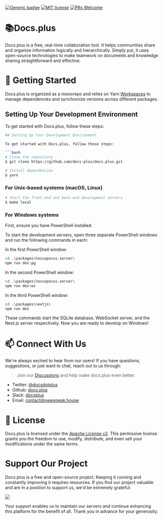 [![Generic badge](https://img.shields.io/badge/version-2.0.0-green.svg)](https://docs.plus)
[![MIT license](https://img.shields.io/badge/License-Apache-blue.svg)](http://www.apache.org/licenses/LICENSE-2.0.html)
[![PRs Welcome](https://img.shields.io/badge/PRs-welcome-green.svg)](https://github.com/docs-plus/docs.plus/pulls)

# 📚Docs.plus

Docs.plus is a free, real-time collaboration tool. It helps communities share and organize information logically and hierarchically. Simply put, it uses open-source technologies to make teamwork on documents and knowledge sharing straightforward and effective.


# 🚀 Getting Started

Docs.plus is organized as a monorepo and relies on Yarn [Workspaces](<https://yarnpkg.com/features/workspaces/#gatsby-focus-wrapper>) to manage dependencies and synchronize versions across different packages.

## Setting Up Your Development Environment
To get started with Docs.plus, follow these steps:

```bash
## Setting Up Your Development Environment

To get started with Docs.plus, follow these steps:

```bash
# Clone the repository
$ git clone https://github.com/docs-plus/docs.plus.git

# Install dependencies
$ yarn
```

### For Unix-based systems (macOS, Linux)

```bash
# Start the front-end and back-end development servers
$ make local
```

### For Windows systems
First, ensure you have PowerShell installed.

To start the development servers, open three separate PowerShell windows and run the following commands in each:

In the first PowerShell window:

```bash
cd .\packages\hocuspocus.server\
npm run dev:pg
```
In the second PowerShell window:

```bash
cd .\packages\hocuspocus.server\
npm run dev:ws
```
In the third PowerShell window:

```bash
cd .\packages\nextjs\
npm run dev
```
These commands start the SQLite database, WebSocket server, and the Next.js server respectively. Now you are ready to develop on Windows!
# 📫 Connect With Us

We're always excited to hear from our users! If you have questions, suggestions, or just want to chat, reach out to us through:

> Join our [Discussions](https://github.com/docs-plus/docs.plus/discussions) and help make docs.plus even better.


- Twitter: [@docsdotplus](https://twitter.com/docsdotplus)
- Github: [docs.plus](https://github.com/nwspk/docs.plus)
- Slack: [docsplus](docsplus.slack.com)
- Email: [contact@newspeak.house](mailto:contact@newspeak.house)

# 📜 License
Docs.plus is licensed under the [Apache License v2](http://www.apache.org/licenses/LICENSE-2.0.html). This permissive license grants you the freedom to use, modify, distribute, and even sell your modifications under the same terms.

# Support Our Project
Docs.plus is a free and open-source project. Keeping it running and constantly improving it requires resources. If you find our project valuable and are in a position to support us, we'd be extremely grateful:

<a href="https://patreon.com/docsplus"><img src="https://img.shields.io/endpoint.svg?url=https%3A%2F%2Fshieldsio-patreon.vercel.app%2Fapi%3Fusername%3Ddocsplus%26type%3Dpatrons&style=for-the-badge" /> </a>

Your support enables us to maintain our servers and continue enhancing this platform for the benefit of all. Thank you in advance for your generosity.
